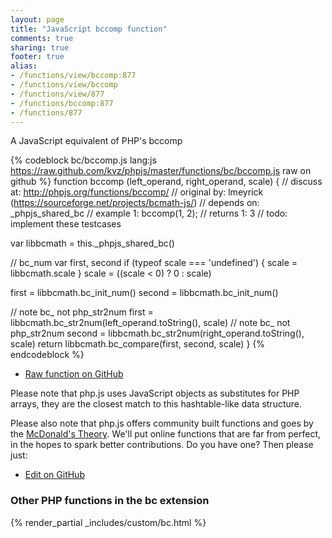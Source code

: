 ```yaml
---
layout: page
title: "JavaScript bccomp function"
comments: true
sharing: true
footer: true
alias:
- /functions/view/bccomp:877
- /functions/view/bccomp
- /functions/view/877
- /functions/bccomp:877
- /functions/877
---
```

<!-- Generated by Rakefile:build -->
A JavaScript equivalent of PHP's bccomp

{% codeblock bc/bccomp.js lang:js https://raw.github.com/kvz/phpjs/master/functions/bc/bccomp.js raw on github %}
function bccomp (left_operand, right_operand, scale) {
  //  discuss at: http://phpjs.org/functions/bccomp/
  // original by: lmeyrick (https://sourceforge.net/projects/bcmath-js/)
  //  depends on: _phpjs_shared_bc
  //   example 1: bccomp(1, 2);
  //   returns 1: 3
  //        todo: implement these testcases

  var libbcmath = this._phpjs_shared_bc()

  // bc_num
  var first, second
  if (typeof scale === 'undefined') {
    scale = libbcmath.scale
  }
  scale = ((scale < 0) ? 0 : scale)

  first = libbcmath.bc_init_num()
  second = libbcmath.bc_init_num()

  // note bc_ not php_str2num
  first = libbcmath.bc_str2num(left_operand.toString(), scale)
  // note bc_ not php_str2num
  second = libbcmath.bc_str2num(right_operand.toString(), scale)
  return libbcmath.bc_compare(first, second, scale)
}
{% endcodeblock %}

 - [Raw function on GitHub](https://github.com/kvz/phpjs/blob/master/functions/bc/bccomp.js)

Please note that php.js uses JavaScript objects as substitutes for PHP arrays, they are 
the closest match to this hashtable-like data structure. 

Please also note that php.js offers community built functions and goes by the 
[McDonald's Theory](https://medium.com/what-i-learned-building/9216e1c9da7d). We'll put online 
functions that are far from perfect, in the hopes to spark better contributions. 
Do you have one? Then please just: 

 - [Edit on GitHub](https://github.com/kvz/phpjs/edit/master/functions/bc/bccomp.js)


### Other PHP functions in the bc extension
{% render_partial _includes/custom/bc.html %}
